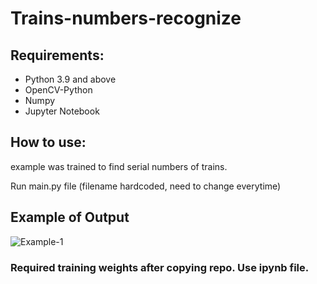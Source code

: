 # Trains-numbers-recognize

## Requirements:
- Python 3.9 and above
- OpenCV-Python
- Numpy
- Jupyter Notebook

## How to use:

example was trained to find serial numbers of trains.

Run main.py file (filename hardcoded, need to change everytime)

## Example of Output

![Example-1](/image/output.jpg)

### Required training weights after copying repo. Use ipynb file.
